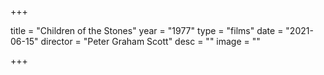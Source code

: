 +++

title = "Children of the Stones"
year = "1977"
type = "films"
date = "2021-06-15"
director = "Peter Graham Scott"
desc = ""
image = ""

+++
